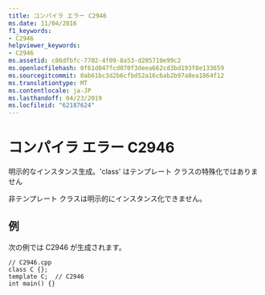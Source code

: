 ```yaml
---
title: コンパイラ エラー C2946
ms.date: 11/04/2016
f1_keywords:
- C2946
helpviewer_keywords:
- C2946
ms.assetid: c86dfbfc-7702-4f09-8a53-d205710e99c2
ms.openlocfilehash: 0f61d047fcd070f3deea662cd3bd193f8e133659
ms.sourcegitcommit: 0ab61bc3d2b6cfbd52a16c6ab2b97a8ea1864f12
ms.translationtype: MT
ms.contentlocale: ja-JP
ms.lasthandoff: 04/23/2019
ms.locfileid: "62187624"
---
```

# <a name="compiler-error-c2946"></a>コンパイラ エラー C2946

明示的なインスタンス生成。'class' はテンプレート クラスの特殊化ではありません

非テンプレート クラスは明示的にインスタンス化できません。

## <a name="example"></a>例

次の例では C2946 が生成されます。

```
// C2946.cpp
class C {};
template C;  // C2946
int main() {}
```